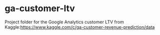 # ga-customer-ltv
Project folder for the Google Analytics customer LTV from Kaggle:https://www.kaggle.com/c/ga-customer-revenue-prediction/data
